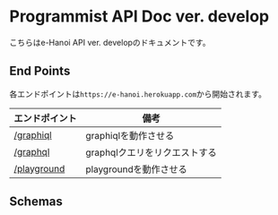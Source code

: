 # Programmist API Doc ver. develop

こちらはe-Hanoi API ver. developのドキュメントです。

## End Points

各エンドポイントは`https://e-hanoi.herokuapp.com`から開始されます。

|エンドポイント|備考|
|-|-|
|[/graphiql][graphiql]|graphiqlを動作させる|
|[/graphql][graphql]|graphqlクエリをリクエストする|
|[/playground][playground]|playgroundを動作させる|

[graphiql]: https://e-hanoi.herokuapp.com/graphiql
[graphql]: https://e-hanoi.herokuapp.com/graphql
[playground]: https://e-hanoi.herokuapp.com/playground

## Schemas

